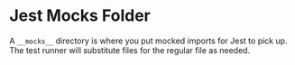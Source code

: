 # Jest Mocks Folder

A `__mocks__` directory is where you put mocked imports for Jest
to pick up. The test runner will substitute files for the regular file as needed.